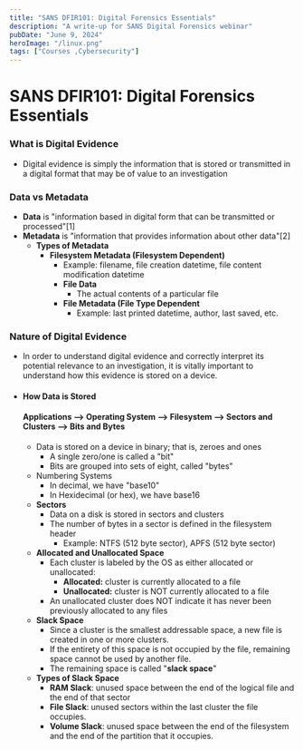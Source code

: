 ```yaml
---
title: "SANS DFIR101: Digital Forensics Essentials"
description: "A write-up for SANS Digital Forensics webinar"
pubDate: "June 9, 2024"
heroImage: "/linux.png"
tags: ["Courses ,Cybersecurity"]
---
```


# SANS DFIR101: Digital Forensics Essentials
### What is Digital Evidence
- Digital evidence is simply the information that is stored or transmitted in a digital format that may be of value to an investigation
### Data vs Metadata
- **Data** is "information based in digital form that can be transmitted or processed"[1]
- **Metadata** is "information that provides information about other data"[2]
	- **Types of Metadata**
		- **Filesystem Metadata (Filesystem Dependent)**
			- Example: filename, file creation datetime, file content modification datetime
			- **File Data**
				- The actual contents of a particular file
			- **File Metadata (File Type Dependent**
				- Example: last printed datetime, author, last saved, etc.
### Nature of Digital Evidence
- In order to understand digital evidence and correctly interpret its potential relevance to an investigation, it is vitally important to understand how this evidence is stored on a device.
- #### How Data is Stored
	####  **Applications --> Operating System --> Filesystem --> Sectors and Clusters --> Bits and Bytes**
	-  Data is stored on a device in binary; that is, zeroes and ones
		- A single zero/one is called a "bit"
		- Bits are grouped into sets of eight, called "bytes"
	- Numbering Systems
		- In decimal, we have "base10"
		- In Hexidecimal (or hex), we have base16
	- **Sectors**
		- Data on a disk is stored in sectors and clusters
		- The number of bytes in a sector is defined in the filesystem header
			- Example: NTFS (512 byte sector), APFS (512 byte sector)
	- **Allocated and Unallocated Space**
		- Each cluster is labeled by the OS as either allocated or unallocated:
			- **Allocated:** cluster is currently allocated to a file
			- **Unallocated:** cluster is NOT currently allocated to a file
		- An unallocated cluster does NOT indicate it has never been previously allocated to any files
	- **Slack Space**
		- Since a cluster is the smallest addressable space, a new file is created in one or more clusters.
		- If the entirety of this space is not occupied by the file, remaining space cannot be used by another file.
		- The remaining space is called "**slack space**"
	- **Types of Slack Space**
		- **RAM Slack**: unused space between the end of the logical file and the end of that sector
		- **File Slack**: unused sectors within the last cluster the file occupies.
		- **Volume Slack**: unused space between the end of the filesystem and the end of the partition that it occupies.